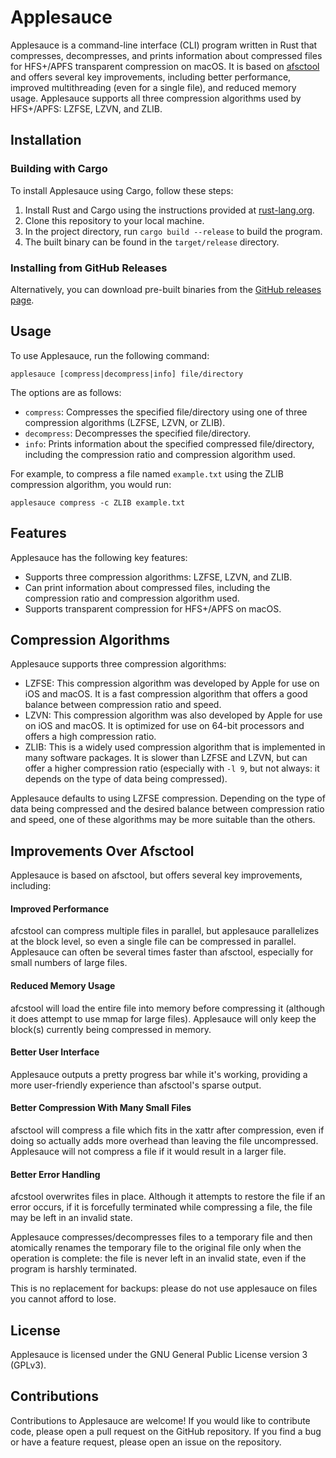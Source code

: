 # Applesauce

Applesauce is a command-line interface (CLI) program written in Rust that
compresses, decompresses, and prints information about compressed files for
HFS+/APFS transparent compression on macOS. It is based on
[afsctool](https://github.com/RJVB/afsctool) and offers several key
improvements, including better performance, improved multithreading (even for a
single file), and reduced memory usage. Applesauce supports all three compression
algorithms used by HFS+/APFS: LZFSE, LZVN, and ZLIB.

## Installation

### Building with Cargo

To install Applesauce using Cargo, follow these steps:

1. Install Rust and Cargo using the instructions provided at [rust-lang.org](https://www.rust-lang.org/tools/install).
2. Clone this repository to your local machine.
3. In the project directory, run `cargo build --release` to build the program.
4. The built binary can be found in the `target/release` directory.

### Installing from GitHub Releases

Alternatively, you can download pre-built binaries from the [GitHub releases page](https://github.com/Dr-Emann/applesauce/releases).

## Usage

To use Applesauce, run the following command:

```console
applesauce [compress|decompress|info] file/directory
```


The options are as follows:

- `compress`: Compresses the specified file/directory using one of three compression algorithms (LZFSE, LZVN, or ZLIB).
- `decompress`: Decompresses the specified file/directory.
- `info`: Prints information about the specified compressed file/directory, including the compression ratio and compression algorithm used.

For example, to compress a file named `example.txt` using the ZLIB compression algorithm, you would run:

```console
applesauce compress -c ZLIB example.txt
```


## Features

Applesauce has the following key features:

- Supports three compression algorithms: LZFSE, LZVN, and ZLIB.
- Can print information about compressed files, including the compression ratio and compression algorithm used.
- Supports transparent compression for HFS+/APFS on macOS.

## Compression Algorithms

Applesauce supports three compression algorithms:

- LZFSE: This compression algorithm was developed by Apple for use on iOS and
  macOS. It is a fast compression algorithm that offers a good balance
  between compression ratio and speed.
- LZVN: This compression algorithm was also developed by Apple for use on iOS
  and macOS. It is optimized for use on 64-bit processors and offers a high
  compression ratio.
- ZLIB: This is a widely used compression algorithm that is implemented in many
  software packages. It is slower than LZFSE and LZVN, but can offer a higher
  compression ratio (especially with `-l 9`, but not always: it depends on the
  type of data being compressed).

Applesauce defaults to using LZFSE compression.
Depending on the type of data being compressed and the desired balance between
compression ratio and speed, one of these algorithms may be more suitable than
the others.

## Improvements Over Afsctool

Applesauce is based on afsctool, but offers several key improvements, including:

#### Improved Performance

afcstool can compress multiple files in parallel, but applesauce parallelizes at
the block level, so even a single file can be compressed in parallel. Applesauce
can often be several times faster than afsctool, especially for small numbers of
large files.

#### Reduced Memory Usage

afcstool will load the entire file into memory before compressing it
(although it does attempt to use mmap for large files). Applesauce will only
keep the block(s) currently being compressed in memory.

#### Better User Interface

Applesauce outputs a pretty progress bar while it's working, providing a more
user-friendly experience than afsctool's sparse output.

#### Better Compression With Many Small Files

afsctool will compress a file which fits in the xattr after compression, even 
if doing so actually adds more overhead than leaving the file uncompressed.
Applesauce will not compress a file if it would result in a larger file.

#### Better Error Handling

afcstool overwrites files in place. Although it attempts to restore the file
if an error occurs, if it is forcefully terminated while compressing a file,
the file may be left in an invalid state.

Applesauce compresses/decompresses files to a temporary file and then atomically
renames the temporary file to the original file only when the operation is
complete: the file is never left in an invalid state, even if the program is
harshly terminated.

This is no replacement for backups: please do not use applesauce on files you
cannot afford to lose.

## License

Applesauce is licensed under the GNU General Public License version 3 (GPLv3).

## Contributions

Contributions to Applesauce are welcome! If you would like to contribute code,
please open a pull request on the GitHub repository. If you find a bug or have
a feature request, please open an issue on the repository.
